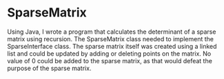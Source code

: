 # SparseMatrix
Using Java, I wrote a program that calculates the determinant of a sparse matrix using recursion. The SparseMatrix class needed to implement the SparseInterface class. The sparse matrix itself was created using a linked list and could be updated by adding or deleting points on the matrix. No value of 0 could be added to the sparse matrix, as that would defeat the purpose of the sparse matrix.
